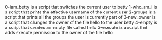 0-iam_betty is a script that switches the current user to betty
1-who_am_i is a script that prints the effective username of the current user
2-groups is a script that prints all the groups the user is currently part of
3-new_owner is a script that changes the owner of the file hello to the user betty
4-empty is a script that creates an empty file called hello
5-execute is a script that adds execute permission to the owner of the file hello
